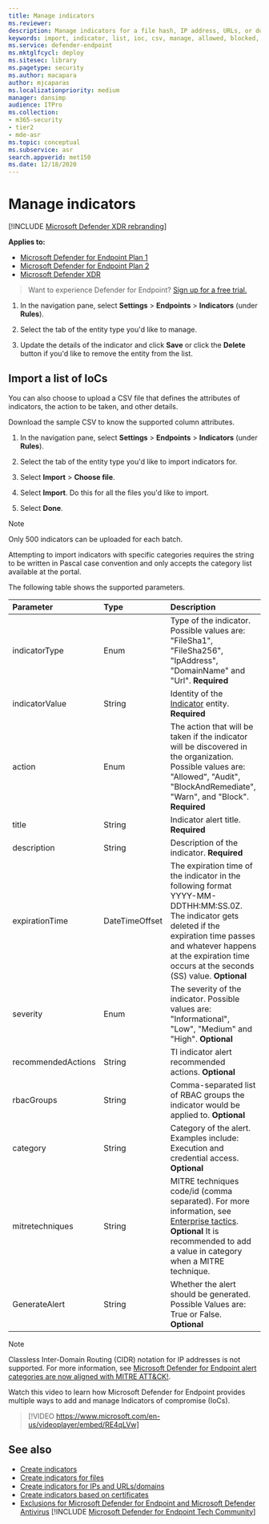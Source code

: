 ```yaml
---
title: Manage indicators
ms.reviewer:
description: Manage indicators for a file hash, IP address, URLs, or domains that define the detection, prevention, and exclusion of entities.
keywords: import, indicator, list, ioc, csv, manage, allowed, blocked, block, clean, malicious, file hash, ip address, urls, domain
ms.service: defender-endpoint
ms.mktglfcycl: deploy
ms.sitesec: library
ms.pagetype: security
ms.author: macapara
author: mjcaparas
ms.localizationpriority: medium
manager: dansimp
audience: ITPro
ms.collection: 
- m365-security
- tier2
- mde-asr
ms.topic: conceptual
ms.subservice: asr
search.appverid: met150
ms.date: 12/18/2020
---
```


# Manage indicators

[!INCLUDE [Microsoft Defender XDR rebranding](../../includes/microsoft-defender.md)]


**Applies to:**
- [Microsoft Defender for Endpoint Plan 1](https://go.microsoft.com/fwlink/p/?linkid=2154037)
- [Microsoft Defender for Endpoint Plan 2](https://go.microsoft.com/fwlink/p/?linkid=2154037)
- [Microsoft Defender XDR](https://go.microsoft.com/fwlink/?linkid=2118804)


> Want to experience Defender for Endpoint? [Sign up for a free trial.](https://www.microsoft.com/WindowsForBusiness/windows-atp?ocid=docs-wdatp-automationexclusionlist-abovefoldlink)

1. In the navigation pane, select **Settings** \> **Endpoints** \> **Indicators** (under **Rules**).

2. Select the tab of the entity type you'd like to manage.

3. Update the details of the indicator and click **Save** or click the **Delete** button if you'd like to remove the entity from the list.

## Import a list of IoCs

You can also choose to upload a CSV file that defines the attributes of indicators, the action to be taken, and other details.

Download the sample CSV to know the supported column attributes.

1. In the navigation pane, select **Settings** \> **Endpoints** \> **Indicators** (under **Rules**).

2. Select the tab of the entity type you'd like to import indicators for.

3. Select **Import** \> **Choose file**.

4. Select **Import**. Do this for all the files you'd like to import.

5. Select **Done**.

> [!NOTE]
> Only 500 indicators can be uploaded for each batch. 
>
> Attempting to import indicators with specific categories requires the string to be written in Pascal case convention and only accepts the category list available at the portal.

The following table shows the supported parameters.

Parameter|Type|Description
:---|:---|:---
indicatorType|Enum|Type of the indicator. Possible values are: "FileSha1", "FileSha256", "IpAddress", "DomainName" and "Url". **Required**
indicatorValue|String|Identity of the [Indicator](ti-indicator.md) entity. **Required**
action|Enum|The action that will be taken if the indicator will be discovered in the organization. Possible values are: "Allowed", "Audit", "BlockAndRemediate", "Warn", and "Block". **Required**
title|String|Indicator alert title. **Required**
description|String| Description of the indicator. **Required**
expirationTime|DateTimeOffset|The expiration time of the indicator in the following format YYYY-MM-DDTHH:MM:SS.0Z. The indicator gets deleted if the expiration time passes and whatever happens at the expiration time occurs at the seconds (SS) value. **Optional**
severity|Enum|The severity of the indicator. Possible values are: "Informational", "Low", "Medium" and "High". **Optional**
recommendedActions|String|TI indicator alert recommended actions. **Optional**
rbacGroups|String|Comma-separated list of RBAC groups the indicator would be applied to. **Optional**
category|String|Category of the alert. Examples include: Execution and credential access. **Optional**
mitretechniques|String|MITRE techniques code/id (comma separated). For more information, see [Enterprise tactics](https://attack.mitre.org/tactics/enterprise/). **Optional** It is recommended to add a value in category when a MITRE technique.
GenerateAlert|String|Whether the alert should be generated. Possible Values are: True or False. **Optional**

> [!NOTE]
> Classless Inter-Domain Routing (CIDR) notation for IP addresses is not supported.
For more information, see [Microsoft Defender for Endpoint alert categories are now aligned with MITRE ATT&CK!](https://techcommunity.microsoft.com/t5/microsoft-defender-for-endpoint/microsoft-defender-atp-alert-categories-are-now-aligned-with/ba-p/732748).

Watch this video to learn how Microsoft Defender for Endpoint provides multiple ways to add and manage Indicators of compromise (IoCs). 
> [!VIDEO https://www.microsoft.com/en-us/videoplayer/embed/RE4qLVw]

## See also

- [Create indicators](manage-indicators.md)
- [Create indicators for files](indicator-file.md)
- [Create indicators for IPs and URLs/domains](indicator-ip-domain.md)
- [Create indicators based on certificates](indicator-certificates.md)
- [Exclusions for Microsoft Defender for Endpoint and Microsoft Defender Antivirus](defender-endpoint-antivirus-exclusions.md)
[!INCLUDE [Microsoft Defender for Endpoint Tech Community](../../includes/defender-mde-techcommunity.md)]
